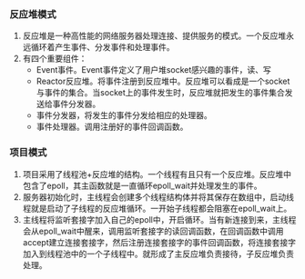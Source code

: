 ### 反应堆模式
1. 反应堆是一种高性能的网络服务器处理连接、提供服务的模式。一个反应堆永远循环着产生事件、分发事件和处理事件。
2. 有四个重要组件：
   - Event事件。Event事件定义了用户堆socket感兴趣的事件，读、写
   - Reactor反应堆。将事件注册到反应堆中。反应堆可以看成是一个socket与事件的集合。当socket上的事件发生时，反应堆就把发生的事件集合发送给事件分发器。
   - 事件分发器，将发生的事件分发给相应的处理器。
   - 事件处理器。调用注册好的事件回调函数。

### 项目模式
1. 项目采用了线程池+反应堆的结构。一个线程有且只有一个反应堆。反应堆中包含了epoll，其主函数就是一直循环epoll_wait并处理发生的事件。
2. 服务器初始化时，主线程会创建多个线程结构体并将其保存在数组中，启动线程就是启动了子线程的反应堆循环。一开始子线程都会阻塞在epoll_wait上。
3. 主线程将监听套接字加入自己的epoll中，开启循环。当有新连接到来，主线程会从epoll_wait中醒来，调用监听套接字的读回调函数，在回调函数中调用accept建立连接套接字，然后注册连接套接字的事件回调函数，将连接套接字加入到线程池中的一个子线程中。就形成了主反应堆负责接待，子反应堆负责处理。